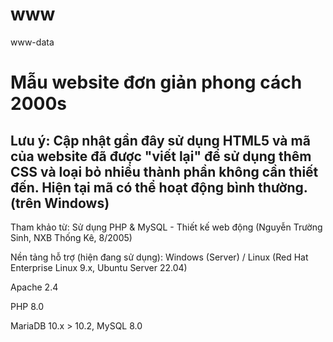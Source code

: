# www
www-data

# Mẫu website đơn giản phong cách 2000s

## Lưu ý: Cập nhật gần đây sử dụng HTML5 và mã của website đã được "viết lại" để sử dụng thêm CSS và loại bỏ nhiều thành phần không cần thiết đến. Hiện tại mã có thể hoạt động bình thường. (trên Windows)

Tham khảo từ: Sử dụng PHP & MySQL - Thiết kế web động (Nguyễn Trường Sinh, NXB Thống Kê, 8/2005)

Nền tảng hỗ trợ (hiện đang sử dụng): 
Windows (Server) / Linux (Red Hat Enterprise Linux 9.x, Ubuntu Server 22.04)

Apache 2.4

PHP 8.0

MariaDB 10.x > 10.2, MySQL 8.0
